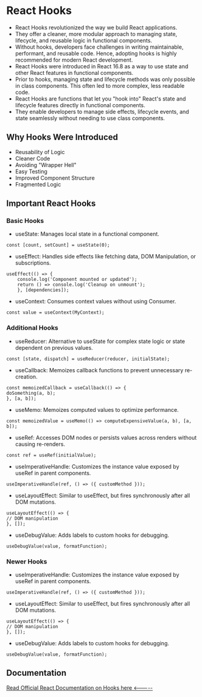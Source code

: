 
# React Hooks

- React Hooks revolutionized the way we build React applications.
- They offer a cleaner, more modular approach to managing state, lifecycle, and reusable logic in functional components.
- Without hooks, developers face challenges in writing maintainable, performant, and reusable code. Hence, adopting hooks is highly recommended for modern React development.
- React Hooks were introduced in React 16.8 as a way to use state and other React features in functional components.
- Prior to hooks, managing state and lifecycle methods was only possible in class components. This often led to more complex, less readable code.
- React Hooks are functions that let you "hook into" React's state and lifecycle features directly in functional components.
- They enable developers to manage side effects, lifecycle events, and state seamlessly without needing to use class components.

## Why Hooks Were Introduced

- Reusability of Logic
- Cleaner Code
- Avoiding "Wrapper Hell"
- Easy Testing
- Improved Component Structure
- Fragmented Logic

## Important React Hooks

### Basic Hooks

- useState: Manages local state in a functional component.

`const [count, setCount] = useState(0);`

- useEffect: Handles side effects like fetching data, DOM Manipulation, or subscriptions.

```
useEffect(() => {
    console.log('Component mounted or updated');
    return () => console.log('Cleanup on unmount');
    }, [dependencies]);
```

- useContext: Consumes context values without using Consumer.

`const value = useContext(MyContext);`

### Additional Hooks

- useReducer: Alternative to useState for complex state logic or state dependent on previous values.

`const [state, dispatch] = useReducer(reducer, initialState);`

- useCallback: Memoizes callback functions to prevent unnecessary re-creation.

```
const memoizedCallback = useCallback(() => {
doSomething(a, b);
}, [a, b]);
```

- useMemo: Memoizes computed values to optimize performance.

`const memoizedValue = useMemo(() => computeExpensiveValue(a, b), [a, b]);`

- useRef: Accesses DOM nodes or persists values across renders without causing re-renders.

`const ref = useRef(initialValue);`

- useImperativeHandle: Customizes the instance value exposed by useRef in parent components.

`useImperativeHandle(ref, () => ({ customMethod }));`

- useLayoutEffect: Similar to useEffect, but fires synchronously after all DOM mutations.

```
useLayoutEffect(() => {
// DOM manipulation
}, []);
```

- useDebugValue: Adds labels to custom hooks for debugging.

`useDebugValue(value, formatFunction);`

### Newer Hooks

- useImperativeHandle: Customizes the instance value exposed by useRef in parent components.

`useImperativeHandle(ref, () => ({ customMethod }));`

- useLayoutEffect: Similar to useEffect, but fires synchronously after all DOM mutations.

```
useLayoutEffect(() => {
// DOM manipulation
}, []);
```

- useDebugValue: Adds labels to custom hooks for debugging.

`useDebugValue(value, formatFunction);`
## Documentation

[Read Official React Documentation on Hooks here  <-----](https://react.dev/reference/react/hooks)

